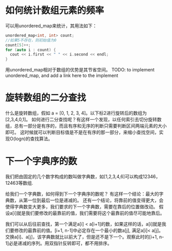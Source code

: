 # 如何统计数组元素的频率
可以用unordered_map来统计，其用法如下：
```cpp
unordered_map<int, int> count;
//如果5不存在，则初始值为0
count[5]++;
for (auto i : count) {
  cout << i.first << " " << i.second << endl;
}
```
用unordered_map相对于数组的优势是其节省空间。
TODO: to implement unordered_map, and add a link here to the implement

# 旋转数组的二分查找
什么是旋转数组，假如 a = [0, 1, 2, 3, 4]。以下标2进行旋转后的数组为 [2,3,4,0,1]。
如何进行二分查找呢？有这样一个发现，以任何索引去切分旋转数组，总有一部分是有序的，而且有序和无序的判断只需要判断区间两端元素的大小即可。
这时候就可以判断目标值是不是在有序的那一部分，来缩小查找空间，实现O(logn)的查找算法。

# 下一个字典序的数
我们把由固定的几个数字构成的数叫做字典数，如[1,2,3,4,6]可以构成12346， 12463等数组.

给我们一个字典数，如何得到下一个字典序的数呢？
有这样一个结论：最大的字典数，从第一位到最后一位是递减的。
还有一个结论，将靠前的值变得更大，会使得字典数变大更多，我们要求的下一个字典数，需要在靠后的位置做改动。
假设a[i]就是我们要修改的最靠前的值，我们需要将这个最靠前的值尽可能地靠后。

我们可以从后往前查找，第一个满足a[i] < a[i+1]的数，如果这样的话，a[i]就是我们要修改的最靠前的值。[i+1, n-1]中必定存在一个最小的数a[j], 满足a[i]< a[j]。
交换a[i]、a[j]，该字典数就比以前大了，但是还不是下一个。观察此时的[i+1, n-1]必是递减的序列。用双指针反转即可，都不用排序。
